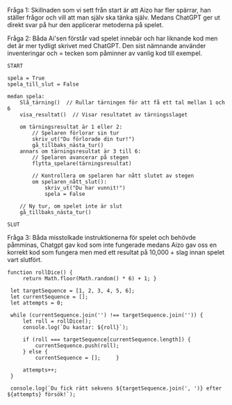 Fråga 1: Skillnaden som vi sett från start är att Aizo har fler spärrar, han ställer frågor och vill att man själv ska tänka själv. Medans ChatGPT ger ut direkt svar på hur den applicerar metoderna på spelet.

Fråga 2: Båda Ai'sen förstår vad spelet innebär och har liknande kod men det är mer tydligt skrivet med ChatGPT. Den sist nämnande använder inventeringar och = tecken som påminner av vanlig kod till exempel.

```
START

spela = True
spela_till_slut = False

medan spela:
    Slå_tärning()  // Rullar tärningen för att få ett tal mellan 1 och 6
    visa_resultat()  // Visar resultatet av tärningsslaget

    om tärningsresultat är 1 eller 2:
        // Spelaren förlorar sin tur
        skriv_ut("Du förlorade din tur!")
        gå_tillbaks_nästa_tur()
    annars om tärningsresultat är 3 till 6:
        // Spelaren avancerar på stegen
        flytta_spelare(tärningsresultat)

        // Kontrollera om spelaren har nått slutet av stegen
        om spelaren_nått_slut():
            skriv_ut("Du har vunnit!")
            spela = False

    // Ny tur, om spelet inte är slut
    gå_tillbaks_nästa_tur()

SLUT
```

Fråga 3: Båda misstolkade instruktionerna för spelet och behövde påmminas, Chatgpt gav kod som inte fungerade medans Aizo gav oss en korrekt kod som fungera men med ett resultat på 10,000 + slag innan spelet vart slutfört.

```
function rollDice() {
     return Math.floor(Math.random() * 6) + 1; }

 let targetSequence = [1, 2, 3, 4, 5, 6];
 let currentSequence = [];
 let attempts = 0;

 while (currentSequence.join('') !== targetSequence.join('')) {
     let roll = rollDice();
     console.log(`Du kastar: ${roll}`);
    
     if (roll === targetSequence[currentSequence.length]) {
         currentSequence.push(roll);
     } else {
         currentSequence = [];     }
    
     attempts++;
 }

 console.log(`Du fick rätt sekvens ${targetSequence.join(', ')} efter ${attempts} försök!`);
```
